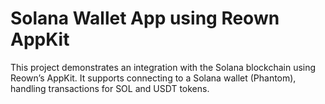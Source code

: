 # Solana Wallet App using Reown AppKit

This project demonstrates an integration with the Solana blockchain using Reown’s AppKit. It supports connecting to a Solana wallet (Phantom), handling transactions for SOL and USDT tokens.